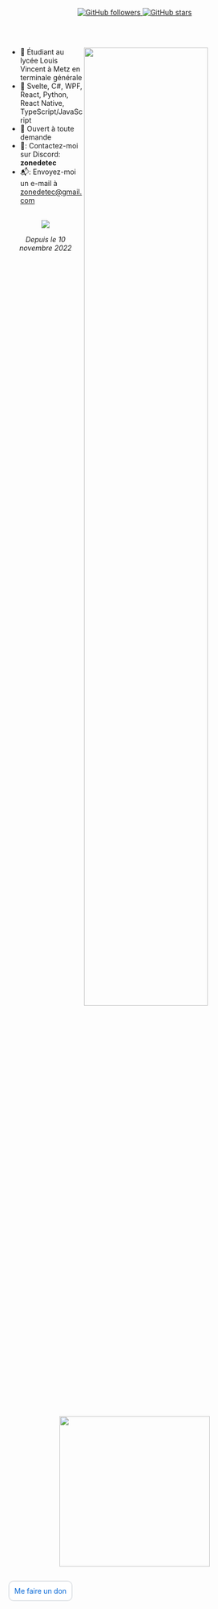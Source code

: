 

<p align="center">
  <a href="https://github.com/zonetecde">
    <img alt="GitHub followers" alt="<s>https://www.rayanestaszewski.fr</s>" src="https://img.shields.io/github/followers/zonetecde?style=for-the-badge">
  </a>
  <a href="https://github.com/zonetecde">
    <img alt="GitHub stars" src="https://img.shields.io/github/stars/zonetecde?style=for-the-badge">
  </a>
</p>
<br/><br/>

<div>
<a href="#zonetecde-title">
  <img src="https://wakatime.com/share/@zonetecde/f484fce8-23b4-4268-8e48-9654df42d0b2.png" width="70%" align="right">
</a>

* :office: Étudiant au lycée Louis Vincent à Metz en terminale générale
* :seedling: Svelte, C#, WPF, React, Python, React Native, TypeScript/JavaScript
* :speech_balloon: Ouvert à toute demande
* 🐧: Contactez-moi sur Discord: **zonedetec**
* 📬: Envoyez-moi un e-mail à zonedetec@gmail.com
</div>


<p align="center"> 
  <br/>
  <a href="https://wakatime.com/@zonetecde">
    <img src="https://wakatime.com/share/@zonetecde/3ec7af37-914d-4574-8d2c-5bfa86510776.png">
  </a>
  <p align="center"><i>Depuis le 10 novembre 2022</i></p>
</p>

<br/>
<p align="center" > 
    <img src="https://github.com/zonetecde/zonetecde/assets/56195432/cfc505d2-69f0-4421-90f2-46cffcea9536" width=300>
</p>

<p align="center" style="background-color: white; border: 2px solid #e1e4e8; border-radius: 10px; display: inline-block; padding: 10px;">
  <a href="https://ko-fi.com/zonetecde" style="color: #0366d6; text-decoration: none;">
    Me faire un don
  </a>
</p>
